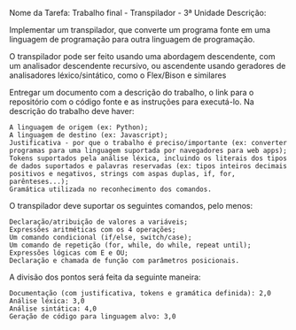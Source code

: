 Nome da Tarefa:
Trabalho final - Transpilador - 3ª Unidade
Descrição:

Implementar um transpilador, que converte um programa fonte em uma linguagem de programação para outra linguagem de programação.

O transpilador pode ser feito usando uma abordagem descendente, com um analisador descendente recursivo, ou ascendente usando geradores de analisadores léxico/sintático, como o Flex/Bison e similares

Entregar um documento com a descrição do trabalho, o link para o repositório com o código fonte e as instruções para executá-lo. Na descrição do trabalho deve haver:

    A linguagem de origem (ex: Python);
    A linguagem de destino (ex: Javascript);
    Justificativa - por que o trabalho é preciso/importante (ex: converter programas para uma linguagem suportada por navegadores para web apps);
    Tokens suportados pela análise léxica, incluindo os literais dos tipos de dados suportados e palavras reservadas (ex: tipos inteiros decimais positivos e negativos, strings com aspas duplas, if, for, parênteses...);
    Gramática utilizada no reconhecimento dos comandos.

O transpilador deve suportar os seguintes comandos, pelo menos:

    Declaração/atribuição de valores a variáveis;
    Expressões aritméticas com os 4 operações;
    Um comando condicional (if/else, switch/case);
    Um comando de repetição (for, while, do while, repeat until);
    Expressões lógicas com E e OU;
    Declaração e chamada de função com parâmetros posicionais.

A divisão dos pontos será feita da seguinte maneira:

    Documentação (com justificativa, tokens e gramática definida): 2,0
    Análise léxica: 3,0
    Análise sintática: 4,0
    Geração de código para linguagem alvo: 3,0